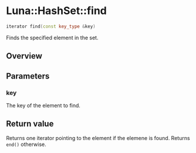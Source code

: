 # Luna::HashSet::find

```c++
iterator find(const key_type &key)
```

Finds the specified element in the set. 

## Overview


## Parameters
### key
The key of the element to find. 

## Return value
Returns one iterator pointing to the element if the elemene is found. Returns `end()` otherwise. 

